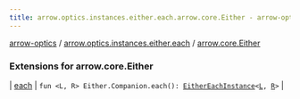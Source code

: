 ```yaml
---
title: arrow.optics.instances.either.each.arrow.core.Either - arrow-optics
---
```


[arrow-optics](../../index.html) / [arrow.optics.instances.either.each](../index.html) / [arrow.core.Either](./index.html)

### Extensions for arrow.core.Either

| [each](each.html) | `fun <L, R> Either.Companion.each(): `[`EitherEachInstance`](../../arrow.optics.instances/-either-each-instance/index.html)`<`[`L`](each.html#L)`, `[`R`](each.html#R)`>` |

